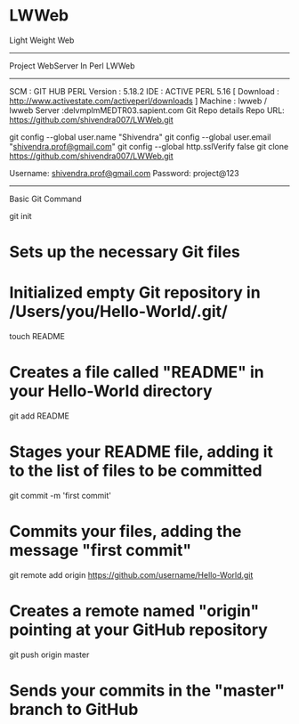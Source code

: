 LWWeb
=====

Light Weight Web

___________________________________
Project WebServer In Perl LWWeb 
___________________________________

SCM : GIT HUB
PERL Version : 5.18.2
IDE : ACTIVE PERL 5.16 [ Download : http://www.activestate.com/activeperl/downloads ] 
Machine : lwweb / lwweb
Server :delvmplmMEDTR03.sapient.com 
Git Repo details 
Repo URL: https://github.com/shivendra007/LWWeb.git

git config --global user.name "Shivendra"
git config --global user.email "shivendra.prof@gmail.com"
git config --global http.sslVerify false
git clone https://github.com/shivendra007/LWWeb.git

Username: shivendra.prof@gmail.com
Password: project@123

__________________________________________________________________________________________

Basic Git Command 

git init
# Sets up the necessary Git files
# Initialized empty Git repository in /Users/you/Hello-World/.git/

touch README
# Creates a file called "README" in your Hello-World directory

git add README
# Stages your README file, adding it to the list of files to be committed

git commit -m 'first commit'
# Commits your files, adding the message "first commit"


git remote add origin https://github.com/username/Hello-World.git
# Creates a remote named "origin" pointing at your GitHub repository

git push origin master
# Sends your commits in the "master" branch to GitHub
